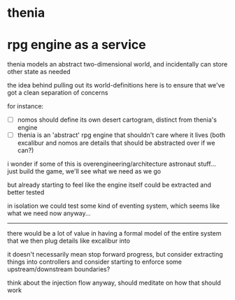 # thenia

# rpg engine as a service

thenia models an abstract two-dimensional world, and incidentally
can store other state as needed

the idea behind pulling out its world-definitions here is to ensure that
we've got a clean separation of concerns

for instance:

- [ ] nomos should define its own desert cartogram, distinct from thenia's engine
- [ ] thenia is an 'abstract' rpg engine that shouldn't care where it lives
      (both excalibur and nomos are details that should be abstracted over if we can?)

i wonder if some of this is overengineering/architecture astronaut stuff...
just build the game, we'll see what we need as we go

but already starting to feel like the engine itself could be extracted
and better tested

in isolation we could test some kind of eventing system, which seems like what
we need now anyway...

----------------------------------------------------------------

there would be a lot of value in having a formal model of the entire system
that we then plug details like excalibur into

it doesn't necessarily mean stop forward progress, but consider extracting
things into controllers and consider starting to enforce some upstream/downstream
boundaries?

think about the injection flow anyway, should meditate on how that should work